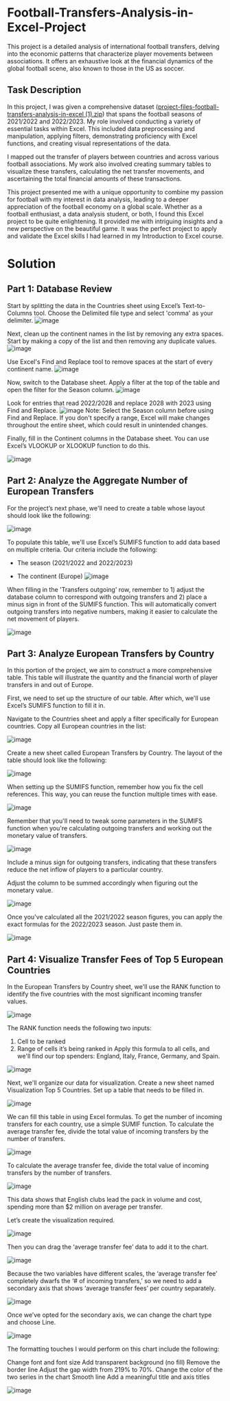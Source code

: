 # Football-Transfers-Analysis-in-Excel-Project
This project is a detailed analysis of international football transfers, delving into the economic patterns that characterize player movements between associations. It offers an exhaustive look at the financial dynamics of the global football scene, also known to those in the US as soccer.

## Task Description
In this project, I was given a comprehensive dataset ([project-files-football-transfers-analysis-in-excel (1).zip](https://github.com/Kelechi-Okezie/Football-Transfers-Analysis-in-Excel-Project/files/13923735/project-files-football-transfers-analysis-in-excel.1.zip)) that spans the football seasons of 2021/2022 and 2022/2023. My role involved conducting a variety of essential tasks within Excel. This included data preprocessing and manipulation, applying filters, demonstrating proficiency with Excel functions, and creating visual representations of the data.

I mapped out the transfer of players between countries and across various football associations. My work also involved creating summary tables to visualize these transfers, calculating the net transfer movements, and ascertaining the total financial amounts of these transactions.

This project presented me with a unique opportunity to combine my passion for football with my interest in data analysis, leading to a deeper appreciation of the football economy on a global scale. Whether as a football enthusiast, a data analysis student, or both, I found this Excel project to be quite enlightening. It provided me with intriguing insights and a new perspective on the beautiful game. It was the perfect project to apply and validate the Excel skills I had learned in my Introduction to Excel course.

# Solution
## Part 1: Database Review
Start by splitting the data in the Countries sheet using Excel’s Text-to-Columns tool. Choose the Delimited file type and select 'comma' as your delimiter.
![image](https://github.com/Kelechi-Okezie/Football-Transfers-Analysis-in-Excel-Project/assets/141277019/f4ddd686-be53-4266-b5de-a0cc1672f3af)

Next, clean up the continent names in the list by removing any extra spaces. Start by making a copy of the list and then removing any duplicate values.
![image](https://github.com/Kelechi-Okezie/Football-Transfers-Analysis-in-Excel-Project/assets/141277019/62e0db49-d610-4c9b-b112-449c3501c67f)

Use Excel's Find and Replace tool to remove spaces at the start of every continent name.
![image](https://github.com/Kelechi-Okezie/Football-Transfers-Analysis-in-Excel-Project/assets/141277019/76fc0c93-b9e2-4f90-bad9-6a4b81815cd5)

Now, switch to the Database sheet. Apply a filter at the top of the table and open the filter for the Season column.
![image](https://github.com/Kelechi-Okezie/Football-Transfers-Analysis-in-Excel-Project/assets/141277019/0e11cdb7-dd57-4f82-bdcb-6c88d028ab8c)

Look for entries that read 2022/2028 and replace 2028 with 2023 using Find and Replace.
![image](https://github.com/Kelechi-Okezie/Football-Transfers-Analysis-in-Excel-Project/assets/141277019/f3ff4f60-7dc4-4556-8cb2-55769d7eae64)
Note: Select the Season column before using Find and Replace. If you don't specify a range, Excel will make changes throughout the entire sheet, which could result in unintended changes.

Finally, fill in the Continent columns in the Database sheet. You can use Excel’s VLOOKUP or XLOOKUP function to do this.

![image](https://github.com/Kelechi-Okezie/Football-Transfers-Analysis-in-Excel-Project/assets/141277019/b9d8ca16-5a96-4690-a105-619c5f208788)

## Part 2: Analyze the Aggregate Number of European Transfers
For the project’s next phase, we'll need to create a table whose layout should look like the following:

![image](https://github.com/Kelechi-Okezie/Football-Transfers-Analysis-in-Excel-Project/assets/141277019/ed4d842a-0ed6-488e-a05e-e2dd396c5465)

To populate this table, we'll use Excel’s SUMIFS function to add data based on multiple criteria. Our criteria include the following:

- The season (2021/2022 and 2022/2023)

- The continent (Europe)
  ![image](https://github.com/Kelechi-Okezie/Football-Transfers-Analysis-in-Excel-Project/assets/141277019/e7bad16b-fcc6-43ef-a0ab-fb80e9943825)

When filling in the 'Transfers outgoing' row, remember to 1) adjust the database column to correspond with outgoing transfers and 2) place a minus sign in front of the SUMIFS function. This will automatically convert outgoing transfers into negative numbers, making it easier to calculate the net movement of players.

![image](https://github.com/Kelechi-Okezie/Football-Transfers-Analysis-in-Excel-Project/assets/141277019/9d54acd9-6b38-4547-9b5d-c61079d28575)

## Part 3: Analyze European Transfers by Country
In this portion of the project, we aim to construct a more comprehensive table. This table will illustrate the quantity and the financial worth of player transfers in and out of Europe.

First, we need to set up the structure of our table. After which, we'll use Excel’s SUMIFS function to fill it in.

Navigate to the Countries sheet and apply a filter specifically for European countries. Copy all European countries in the list:

![image](https://github.com/Kelechi-Okezie/Football-Transfers-Analysis-in-Excel-Project/assets/141277019/6dacf03f-d7f9-49c7-ae5d-cc9d0e48136f)

Create a new sheet called European Transfers by Country. The layout of the table should look like the following:

![image](https://github.com/Kelechi-Okezie/Football-Transfers-Analysis-in-Excel-Project/assets/141277019/715c10e0-7480-406f-b5f7-4f2c86339032)

When setting up the SUMIFS function, remember how you fix the cell references. This way, you can reuse the function multiple times with ease.

![image](https://github.com/Kelechi-Okezie/Football-Transfers-Analysis-in-Excel-Project/assets/141277019/cdd47b43-82ee-458f-af8c-b6d1e3e9ce51)

Remember that you'll need to tweak some parameters in the SUMIFS function when you're calculating outgoing transfers and working out the monetary value of transfers.

![image](https://github.com/Kelechi-Okezie/Football-Transfers-Analysis-in-Excel-Project/assets/141277019/c11a9ec3-2dc1-47c9-80fb-e83da028151b)

Include a minus sign for outgoing transfers, indicating that these transfers reduce the net inflow of players to a particular country.

Adjust the column to be summed accordingly when figuring out the monetary value.

![image](https://github.com/Kelechi-Okezie/Football-Transfers-Analysis-in-Excel-Project/assets/141277019/6205e6f9-9f79-49cc-b3aa-670158430478)

Once you've calculated all the 2021/2022 season figures, you can apply the exact formulas for the 2022/2023 season. Just paste them in.

![image](https://github.com/Kelechi-Okezie/Football-Transfers-Analysis-in-Excel-Project/assets/141277019/5ae1ac53-b749-43a2-8bbc-7440a878d5b3)

## Part 4: Visualize Transfer Fees of Top 5 European Countries
In the European Transfers by Country sheet, we'll use the RANK function to identify the five countries with the most significant incoming transfer values.

![image](https://github.com/Kelechi-Okezie/Football-Transfers-Analysis-in-Excel-Project/assets/141277019/16a9aeb7-01c9-4f53-b5ca-71bd417256b7)

The RANK function needs the following two inputs:

1) Cell to be ranked
2) Range of cells it’s being ranked in
Apply this formula to all cells, and we'll find our top spenders: England, Italy, France, Germany, and Spain.

![image](https://github.com/Kelechi-Okezie/Football-Transfers-Analysis-in-Excel-Project/assets/141277019/8b34dddf-d6b0-433b-a26e-e3e339943a81)

Next, we'll organize our data for visualization. Create a new sheet named Visualization Top 5 Countries. Set up a table that needs to be filled in.

![image](https://github.com/Kelechi-Okezie/Football-Transfers-Analysis-in-Excel-Project/assets/141277019/819eb31d-cf7b-4e42-b045-6d0cbd4d90ef)

We can fill this table in using Excel formulas. To get the number of incoming transfers for each country, use a simple SUMIF function. To calculate the average transfer fee, divide the total value of incoming transfers by the number of transfers.

![image](https://github.com/Kelechi-Okezie/Football-Transfers-Analysis-in-Excel-Project/assets/141277019/92f32f41-b420-4296-8720-e6d6c122c632)

To calculate the average transfer fee, divide the total value of incoming transfers by the number of transfers.

![image](https://github.com/Kelechi-Okezie/Football-Transfers-Analysis-in-Excel-Project/assets/141277019/299986f0-4260-4133-9d58-c107ee1eae99)

This data shows that English clubs lead the pack in volume and cost, spending more than $2 million on average per transfer.

Let’s create the visualization required.

![image](https://github.com/Kelechi-Okezie/Football-Transfers-Analysis-in-Excel-Project/assets/141277019/1a47b1ca-c009-4d90-8297-f9bc49ab9c3d)

Then you can drag the ‘average transfer fee’ data to add it to the chart.

![image](https://github.com/Kelechi-Okezie/Football-Transfers-Analysis-in-Excel-Project/assets/141277019/15390679-109d-4c25-b82d-a08f7d44a156)

Because the two variables have different scales, the ‘average transfer fee’ completely dwarfs the ‘# of incoming transfers,’ so we need to add a secondary axis that shows ‘average transfer fees’ per country separately.

![image](https://github.com/Kelechi-Okezie/Football-Transfers-Analysis-in-Excel-Project/assets/141277019/68c139a6-5252-4a2d-942a-c5f271a500ed)

Once we’ve opted for the secondary axis, we can change the chart type and choose Line.

![image](https://github.com/Kelechi-Okezie/Football-Transfers-Analysis-in-Excel-Project/assets/141277019/2971ed70-ca66-461d-8e31-dc5ae7f8c299)

The formatting touches I would perform on this chart include the following:

Change font and font size
Add transparent background (no fill)
Remove the border line
Adjust the gap width from 219% to 70%.
Change the color of the two series in the chart
Smooth line
Add a meaningful title and axis titles

![image](https://github.com/Kelechi-Okezie/Football-Transfers-Analysis-in-Excel-Project/assets/141277019/060ddead-686d-48dc-8732-db59552a25d2)





















